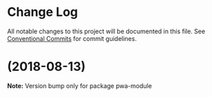 # Change Log

All notable changes to this project will be documented in this file.
See [Conventional Commits](https://conventionalcommits.org) for commit guidelines.

<a name=""></a>
#  (2018-08-13)

**Note:** Version bump only for package pwa-module
